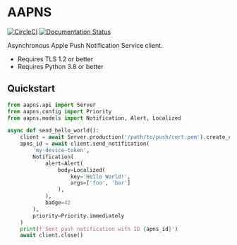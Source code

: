 # AAPNS

[![CircleCI](https://circleci.com/gh/HENNGE/aapns.svg?style=svg)](https://circleci.com/gh/HENNGE/aapns)
[![Documentation Status](https://readthedocs.org/projects/aapns/badge/?version=latest)](http://aapns.readthedocs.io/en/latest/?badge=latest)

Asynchronous Apple Push Notification Service client.

* Requires TLS 1.2 or better
* Requires Python 3.8 or better

## Quickstart

```python
from aapns.api import Server
from aapns.config import Priority
from aapns.models import Notification, Alert, Localized

async def send_hello_world():
    client = await Server.production('/path/to/push/cert.pem').create_client()
    apns_id = await client.send_notification(
        'my-device-token',
        Notification(
            alert=Alert(
                body=Localized(
                    key='Hello World!',
                    args=['foo', 'bar']
                ),
            ),
            badge=42
        ),
        priority=Priority.immediately
    )
    print(f'Sent push notification with ID {apns_id}')
    await client.close()
```

